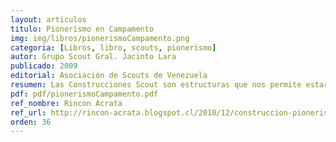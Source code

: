 ```yaml
---
layout: articulos
titulo: Pionerismo en Campamento
img: img/libros/pionerismoCampamento.png
categoria: [Libros, libro, scouts, pionerismo]
autor: Grupo Scout Gral. Jacinto Lara
publicado: 2009
editorial: Asociación de Scouts de Venezuela
resumen: Las Construcciones Scout son estructuras que nos permite estar cómodos dentro de un espacio Natural, permitiendo nuestra mayor estancia en lugar sin padecer por incomodidades o desavenir en el Campamento.
pdf: pdf/pionerismoCampamento.pdf
ref_nombre: Rincon Acrata
ref_url: http://rincon-acrata.blogspot.cl/2010/12/construccion-pionerismo.html
orden: 36
---
```

